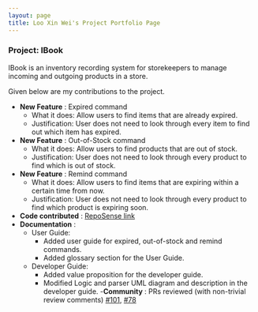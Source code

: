```yaml
---
layout: page
title: Loo Xin Wei's Project Portfolio Page
---
```


### Project: IBook

IBook is an inventory recording system for storekeepers to manage incoming and outgoing products in a store.

Given below are my contributions to the project.
- **New Feature** : Expired command
  * What it does: Allow users to find items that are already expired.
  * Justification: User does not need to look through every item to find out which item has expired. 
- **New Feature** : Out-of-Stock command
  * What it does: Allow users to find products that are out of stock.
  * Justification: User does not need to look through every product to find which is out of stock.
- **New Feature** : Remind command
  * What it does: Allow users to find items that are expiring within a certain time from now.
  * Justification: User does not need to look through every product to find which product is expiring soon.
- **Code contributed** : [RepoSense link](https://nus-cs2103-ay2122s2.github.io/tp-dashboard/?search=redpelican2108&breakdown=true)
- **Documentation** :
    - User Guide: 
      * Added user guide for expired, out-of-stock and remind commands. 
      * Added glossary section for the User Guide.
    - Developer Guide: 
      * Added value proposition for the developer guide.
      * Modified Logic and parser UML diagram and description in the developer guide.
-**Community** : PRs reviewed (with non-trivial review comments) [#101](https://github.com/AY2122S2-CS2103T-T09-4/tp/pull/101#discussion_r831809379), 
      [#78](https://github.com/AY2122S2-CS2103T-T09-4/tp/pull/78#discussion_r827822138)


